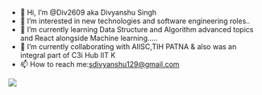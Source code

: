 - 👋 Hi, I’m @Div2609 aka Divyanshu Singh
- 👀 I’m interested in new technologies and software engineering roles..
- 🌱 I’m currently learning Data Structure and Algorithm advanced topics and React alongside Machine learning.....
- 💞️ I’m currently collaborating with AIISC,TIH PATNA & also was an integral part of C3i Hub IIT K
- 📫 How to reach me:sdivyanshu129@gmail.com

<img src="https://github-readme-stats.vercel.app/api?username=Div2609&&show_icons=true&title_color=ffffff&icon_color=bb2acf&text_color=daf7dc&bg_color=151515">

<!---
Div2609/Div2609 is a ✨ special ✨ repository because its `README.md` (this file) appears on your GitHub profile.
You can click the Preview link to take a look at your changes.
--->
